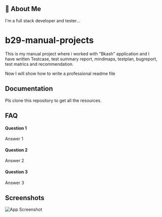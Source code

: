 
## 🚀 About Me
I'm a full stack developer and tester...

# b29-manual-projects

This is my manual project where i worked with "Bkash" application and I have written Testcase, test summary report, mindmaps, testplan, bugreport, test matrics and recommendation.

Now I will show how to write a professional readme file
## Documentation

Pls clone this repository to get all the resources.

## FAQ

#### Question 1

Answer 1

#### Question 2

Answer 2

#### Question 3
Answer 3 

## Screenshots

![App Screenshot](https://via.placeholder.com/468x300?text=App+Screenshot+Here)

